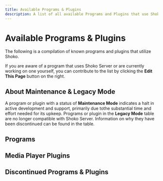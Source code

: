 ```yaml
---
title: Available Programs & Plugins
description: A list of all available Programs and Plugins that use Shoko.
---
```


<script setup>
const programsColumns = [
  { name: 'name', header: 'Name' },
  { name: 'dev', header: 'Dev' },
  { name: 'platform', header: 'Platform' },
  { name: 'status', header: 'Status' },
];

const programsData = [
  {
    name: '[Shoko Server](https://shokoanime.com/downloads/shoko-server)',
    dev: 'Shoko Team',
    platform: 'Win / Linux / Arm64',
    status: 'Active',
  },
  {
    name: 'Shoko Web UI',
    dev: 'Shoko Team',
    platform: 'Browser',
    status: 'Active',
  },
  {
    name: '[Shoko Desktop](https://shokoanime.com/downloads/legacy-apps/shoko-desktop)',
    dev: 'Shoko Team',
    platform: 'Windows',
    status: 'Maintenance Mode',
    link: 'https://shokoanime.com/downloads'
  }
];

const pluginsColumns = [
  { name: 'name', header: 'Name' },
  { name: 'dev', header: 'Dev' },
  { name: 'platform', header: 'Platform' },
  { name: 'status', header: 'Status' },
];

const pluginsData = [
  {
    name: '[Shoko Metadata](https://shokoanime.com/downloads/media-player-plugins/shoko-metadata)',
    dev: 'Cazzar',
    platform: 'Plex',
    status: 'Active',
  },
  {
    name: '[ShokoRelay](https://shokoanime.com/downloads/media-player-plugins/shokorelay)',
    dev: 'natyusha',
    platform: 'Plex',
    status: 'Active',
  },
  {
    name: '[Shokofin](https://shokoanime.com/downloads/media-player-plugins/shokofin)',
    dev: 'Revam',
    platform: 'Jellyfin',
    status: 'Active',
  },
  {
    name: '[Shokofin](https://shokoanime.com/downloads/media-player-plugins/shokodi)',
    dev: 'Da3dsoul',
    platform: 'Kodi',
    status: 'Active',
  },
  {
    name: '[Nakamori](https://shokoanime.com/downloads/media-player-plugins/nakamori)',
    dev: 'BigRetroMike',
    platform: 'Kodi',
    status: 'Active',
  }
];

const discontinuedColumns = [
  { name: 'name', header: 'Name' },
  { name: 'dev', header: 'Dev' },
  { name: 'platform', header: 'Platform' },
  { name: 'discontinuedReason', header: 'Discontinued Reason' },
];

const discontinuedData = [
  {
    name: 'Anime Buddy',
    dev: 'Shoko Team',
    platform: 'Windows',
    discontinuedReason: {title: 'Discontinued Blog Post', link: 'https://shokoanime.com/blog/anime-buddy-discontinued/'}
  },
  {
    name: 'Shoko on Plex',
    dev: 'MaxPiva',
    platform: 'Plex (Plugin)',
    discontinuedReason: 'Discontinued in favor of ShokoMetadata.'
  },
  {
    name: 'My Anime 3',
    dev: 'Shoko Team',
    platform: 'MediaPortal',
    discontinuedReason: ''
  }
];
</script>

# Available Programs & Plugins

The following is a compilation of known programs and plugins that utilize Shoko.

If you are aware of a program that uses Shoko Server or are currently working on one yourself, you can contribute to
the list by clicking the **Edit This Page** button on the right.

## About Maintenance & Legacy Mode

A program or plugin with a status of **Maintenance Mode** indicates a halt in active development and support, primarily
due tothe substantial time and effort needed for its upkeep. Programs or plugin in the **Legacy Mode** table are no
longer compatible with Shoko Server. Information on why they have been discontinued can be found in the table.

## Programs

<EasyTable :columns="programsColumns" :data="programsData" />

## Media Player Plugins

<EasyTable :columns="pluginsColumns" :data="pluginsData" />

## Discontinued Programs & Plugins

<EasyTable :columns="discontinuedColumns" :data="discontinuedData" />